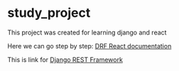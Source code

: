 # study_project
This project was created for learning django and react

Here we can go step by step:
[DRF React documentation](DRF_React.md)

This is link for [Django REST Framework](https://www.django-rest-framework.org/)
